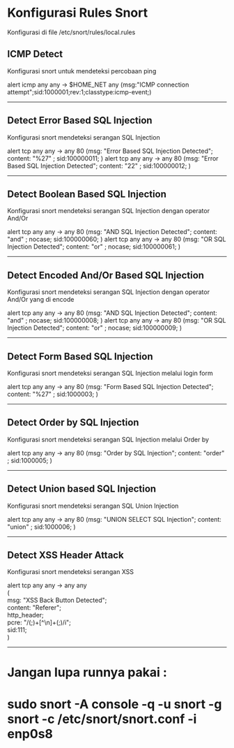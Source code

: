 # Konfigurasi Rules Snort
Konfigurasi di file /etc/snort/rules/local.rules

## ICMP Detect
Konfigurasi snort untuk mendeteksi percobaan ping

alert icmp any any -> $HOME_NET any (msg:"ICMP connection attempt";sid:1000001;rev:1;classtype:icmp-event;)

-----------------------------------------------------------------------------------------------------------------
## Detect Error Based SQL Injection
Konfigurasi snort mendeteksi serangan SQL Injection

alert tcp any any -> any 80 (msg: "Error Based SQL Injection Detected"; content: "%27" ; sid:100000011; )
alert tcp any any -> any 80 (msg: "Error Based SQL Injection Detected"; content: "22" ; sid:100000012; )

-----------------------------------------------------------------------------------------------------------------
## Detect Boolean Based SQL Injection
Konfigurasi snort mendeteksi serangan SQL Injection dengan operator And/Or

alert tcp any any -> any 80 (msg: "AND SQL Injection Detected"; content: "and" ; nocase; sid:100000060; )
alert tcp any any -> any 80 (msg: "OR SQL Injection Detected"; content: "or" ; nocase; sid:100000061; )

-----------------------------------------------------------------------------------------------------------------
## Detect Encoded And/Or Based SQL Injection
Konfigurasi snort mendeteksi serangan SQL Injection dengan operator And/Or yang di encode

alert tcp any any -> any 80 (msg: "AND SQL Injection Detected"; content: "and" ; nocase; sid:100000008; )
alert tcp any any -> any 80 (msg: "OR SQL Injection Detected"; content: "or" ; nocase; sid:100000009; )

-----------------------------------------------------------------------------------------------------------------
## Detect Form Based SQL Injection
Konfigurasi snort mendeteksi serangan SQL Injection melalui login form

alert tcp any any -> any 80 (msg: "Form Based SQL Injection Detected"; content: "%27" ; sid:1000003; )

-----------------------------------------------------------------------------------------------------------------
## Detect Order by SQL Injection
Konfigurasi snort mendeteksi serangan SQL Injection melalui Order by

alert tcp any any -> any 80 (msg: "Order by SQL Injection"; content: "order" ; sid:1000005; )

-----------------------------------------------------------------------------------------------------------------
## Detect Union based SQL Injection
Konfigurasi snort mendeteksi serangan SQL Union Injection

alert tcp any any -> any 80 (msg: "UNION SELECT SQL Injection"; content: "union" ; sid:1000006; )

-----------------------------------------------------------------------------------------------------------------
## Detect XSS Header Attack
Konfigurasi snort mendeteksi serangan XSS

alert tcp any any -> any any \
( \
  msg: "XSS Back Button Detected"; \
  content: "Referer"; \
  http_header; \
  pcre: "/(;)+[^\n]+(;)/i"; \
  sid:111; \
)

-----------------------------------------------------------------------------------------------------------------
# Jangan lupa runnya pakai : 

# sudo snort -A console -q -u snort -g snort -c /etc/snort/snort.conf -i enp0s8
